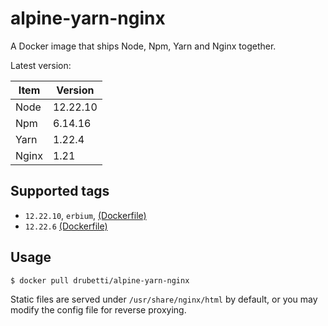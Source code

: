 # alpine-yarn-nginx

A Docker image that ships Node, Npm, Yarn and Nginx together.

Latest version:

| Item  | Version  |
|-------|----------|
| Node  | 12.22.10 |
| Npm   | 6.14.16  |
| Yarn  | 1.22.4   |
| Nginx | 1.21     | 

## Supported tags
* `12.22.10`, `erbium`, [(Dockerfile)](https://github.com/drubetti/alpine-yarn-nginx/blob/12.22.10/Dockerfile)
* `12.22.6` [(Dockerfile)](https://github.com/drubetti/alpine-yarn-nginx/blob/12.22.6/Dockerfile)

## Usage

`$ docker pull drubetti/alpine-yarn-nginx`

Static files are served under `/usr/share/nginx/html` by default, or you may modify the config file for reverse proxying.
